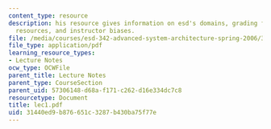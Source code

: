 ```yaml
---
content_type: resource
description: his resource gives information on esd's domains, grading formula, class
  resources, and instructor biases.
file: /media/courses/esd-342-advanced-system-architecture-spring-2006/31440ed9b876651c3287b430ba75f77e_lec1.pdf
file_type: application/pdf
learning_resource_types:
- Lecture Notes
ocw_type: OCWFile
parent_title: Lecture Notes
parent_type: CourseSection
parent_uid: 57306148-d68a-f171-c262-d16e334dc7c8
resourcetype: Document
title: lec1.pdf
uid: 31440ed9-b876-651c-3287-b430ba75f77e
---
```

